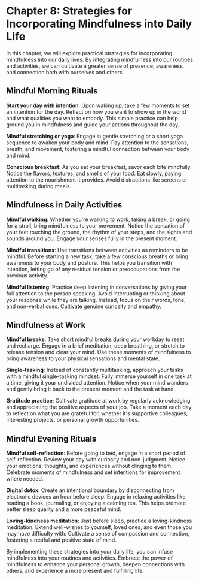 Chapter 8: Strategies for Incorporating Mindfulness into Daily Life
===================================================================

In this chapter, we will explore practical strategies for incorporating mindfulness into our daily lives. By integrating mindfulness into our routines and activities, we can cultivate a greater sense of presence, awareness, and connection both with ourselves and others.

Mindful Morning Rituals
-----------------------

**Start your day with intention**: Upon waking up, take a few moments to set an intention for the day. Reflect on how you want to show up in the world and what qualities you want to embody. This simple practice can help ground you in mindfulness and guide your actions throughout the day.

**Mindful stretching or yoga**: Engage in gentle stretching or a short yoga sequence to awaken your body and mind. Pay attention to the sensations, breath, and movement, fostering a mindful connection between your body and mind.

**Conscious breakfast**: As you eat your breakfast, savor each bite mindfully. Notice the flavors, textures, and smells of your food. Eat slowly, paying attention to the nourishment it provides. Avoid distractions like screens or multitasking during meals.

Mindfulness in Daily Activities
-------------------------------

**Mindful walking**: Whether you're walking to work, taking a break, or going for a stroll, bring mindfulness to your movement. Notice the sensation of your feet touching the ground, the rhythm of your steps, and the sights and sounds around you. Engage your senses fully in the present moment.

**Mindful transitions**: Use transitions between activities as reminders to be mindful. Before starting a new task, take a few conscious breaths or bring awareness to your body and posture. This helps you transition with intention, letting go of any residual tension or preoccupations from the previous activity.

**Mindful listening**: Practice deep listening in conversations by giving your full attention to the person speaking. Avoid interrupting or thinking about your response while they are talking. Instead, focus on their words, tone, and non-verbal cues. Cultivate genuine curiosity and empathy.

Mindfulness at Work
-------------------

**Mindful breaks**: Take short mindful breaks during your workday to reset and recharge. Engage in a brief meditation, deep breathing, or stretch to release tension and clear your mind. Use these moments of mindfulness to bring awareness to your physical sensations and mental state.

**Single-tasking**: Instead of constantly multitasking, approach your tasks with a mindful single-tasking mindset. Fully immerse yourself in one task at a time, giving it your undivided attention. Notice when your mind wanders and gently bring it back to the present moment and the task at hand.

**Gratitude practice**: Cultivate gratitude at work by regularly acknowledging and appreciating the positive aspects of your job. Take a moment each day to reflect on what you are grateful for, whether it's supportive colleagues, interesting projects, or personal growth opportunities.

Mindful Evening Rituals
-----------------------

**Mindful self-reflection**: Before going to bed, engage in a short period of self-reflection. Review your day with curiosity and non-judgment. Notice your emotions, thoughts, and experiences without clinging to them. Celebrate moments of mindfulness and set intentions for improvement where needed.

**Digital detox**: Create an intentional boundary by disconnecting from electronic devices an hour before sleep. Engage in relaxing activities like reading a book, journaling, or enjoying a calming tea. This helps promote better sleep quality and a more peaceful mind.

**Loving-kindness meditation**: Just before sleep, practice a loving-kindness meditation. Extend well-wishes to yourself, loved ones, and even those you may have difficulty with. Cultivate a sense of compassion and connection, fostering a restful and positive state of mind.

By implementing these strategies into your daily life, you can infuse mindfulness into your routines and activities. Embrace the power of mindfulness to enhance your personal growth, deepen connections with others, and experience a more present and fulfilling life.
